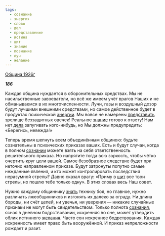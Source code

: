 ```yaml
---
tags:
  - сознание
  - энергия
  - слово
  - дел
  - представление
  - истина
  - щит
  - знание
  - познание
  - луч
  - желание
---
```

[Община 1926г](https://127.0.0.1:4002/agni/1926)

___186___

Каждая община нуждается в оборонительных средствах. Мы не насильственные завоеватели, но всё же имеем учёт врагов Наших и не обманываемся в их многочисленности. Лучи, газы и воздушный дозор будут лучшими внешними средствами, но самое действенное будет в продуктах психической [энергии](../../../tags/#энергия). Мы вовсе не намерены [представить](../../../tags/#представление) зрелище беззащитных овечек! Реальное [знание](../../../tags/#знание) готово к ответу! Нам нет [дела](../../../tags/#дел) запугивать кого-нибудь, но Мы должны предупредить: «Берегись, невежда!»   

Теперь время шепнуть всем объединённым общиною: будьте сознательны в психических приказах ваших. Есть и будут случаи, когда в полном [сознании](../../../tags/#сознание) можете взять на себя ответственность решительного приказа. Но напрягите тогда всю зоркость, чтобы чётко очертить круг цели вашей. Самое безобразное следствие будет при неточно направленном приказе. Будут затронуты попутно самые нежданные явления, и кто может контролировать последствия неразумной стрелы? Давно сказал врагу: «Приму в [щит](../../../tags/#щит) все твои стрелы, но пошлю тебе только одну». В этих словах весь Наш совет.   

Нужно каждому общиннику [знать](../../../tags/#познание) технику боя, но главное, нужно различать лжеобщинников и изгонять их далеко за ограду. Ни длина бороды, ни счёт цепей, ни увечья, ни уверения — никакие случайные признаки не могут быть свидетельством. Только полнота [сознания](../../../tags/#сознание), ясная в дневном бодрствовании, искренняя во сне, может утвердить облик истинного [желания](../../../tags/#желание). Часто сон искреннее бодрствования. Каждая искренность имеет право быть вооружённой. И приказ непреложности рождает и разит.   

